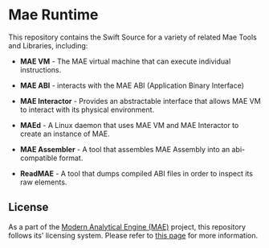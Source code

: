 # Mae Runtime

This repository contains the Swift Source for a variety of related Mae Tools and Libraries, including:

- **MAE VM** - The MAE virtual machine that can execute individual instructions.
- **MAE ABI** - interacts with the MAE ABI (Application Binary Interface)
- **MAE Interactor** - Provides an abstractable interface that allows MAE VM to interact with its physical environment.
- **MAEd** - A Linux daemon that uses MAE VM and MAE Interactor to create an instance of MAE.

- **MAE Assembler** - A tool that assembles MAE Assembly into an abi-compatible format.
- **ReadMAE** - A tool that dumps compiled ABI files in order to inspect its raw elements.

## License

As a part of the [Modern Analytical Engine (MAE)](https://project-mae.github.io) project, this repository follows its' licensing system. Please refer to [this page](https://github.com/project-mae/documentation/blob/main/LEGAL.md) for more information.
